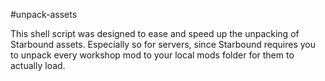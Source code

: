 #unpack-assets

This shell script was designed to ease and speed up the unpacking of Starbound assets.
Especially so for servers, since Starbound requires you to unpack every workshop mod to your local mods folder for them to actually load.
